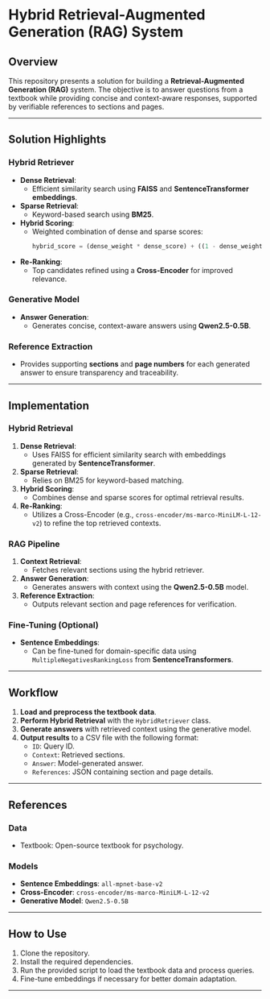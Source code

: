 # Hybrid Retrieval-Augmented Generation (RAG) System

## Overview
This repository presents a solution for building a **Retrieval-Augmented Generation (RAG)** system. The objective is to answer questions from a textbook while providing concise and context-aware responses, supported by verifiable references to sections and pages.

---

## Solution Highlights
### Hybrid Retriever
- **Dense Retrieval**:
  - Efficient similarity search using **FAISS** and **SentenceTransformer embeddings**.
- **Sparse Retrieval**:
  - Keyword-based search using **BM25**.
- **Hybrid Scoring**:
  - Weighted combination of dense and sparse scores:
    ```python
    hybrid_score = (dense_weight * dense_score) + ((1 - dense_weight) * sparse_score)
    ```
- **Re-Ranking**:
  - Top candidates refined using a **Cross-Encoder** for improved relevance.

### Generative Model
- **Answer Generation**:
  - Generates concise, context-aware answers using **Qwen2.5-0.5B**.

### Reference Extraction
- Provides supporting **sections** and **page numbers** for each generated answer to ensure transparency and traceability.

---

## Implementation

### Hybrid Retrieval
1. **Dense Retrieval**:
   - Uses FAISS for efficient similarity search with embeddings generated by **SentenceTransformer**.
2. **Sparse Retrieval**:
   - Relies on BM25 for keyword-based matching.
3. **Hybrid Scoring**:
   - Combines dense and sparse scores for optimal retrieval results.
4. **Re-Ranking**:
   - Utilizes a Cross-Encoder (e.g., `cross-encoder/ms-marco-MiniLM-L-12-v2`) to refine the top retrieved contexts.

### RAG Pipeline
1. **Context Retrieval**:
   - Fetches relevant sections using the hybrid retriever.
2. **Answer Generation**:
   - Generates answers with context using the **Qwen2.5-0.5B** model.
3. **Reference Extraction**:
   - Outputs relevant section and page references for verification.

### Fine-Tuning (Optional)
- **Sentence Embeddings**:
  - Can be fine-tuned for domain-specific data using `MultipleNegativesRankingLoss` from **SentenceTransformers**.

---

## Workflow
1. **Load and preprocess the textbook data**.
2. **Perform Hybrid Retrieval** with the `HybridRetriever` class.
3. **Generate answers** with retrieved context using the generative model.
4. **Output results** to a CSV file with the following format:
   - `ID`: Query ID.
   - `Context`: Retrieved sections.
   - `Answer`: Model-generated answer.
   - `References`: JSON containing section and page details.

---

## References
### Data
- Textbook: Open-source textbook for psychology.

### Models
- **Sentence Embeddings**: `all-mpnet-base-v2`
- **Cross-Encoder**: `cross-encoder/ms-marco-MiniLM-L-12-v2`
- **Generative Model**: `Qwen2.5-0.5B`

---

## How to Use
1. Clone the repository.
2. Install the required dependencies.
3. Run the provided script to load the textbook data and process queries.
4. Fine-tune embeddings if necessary for better domain adaptation.

---
